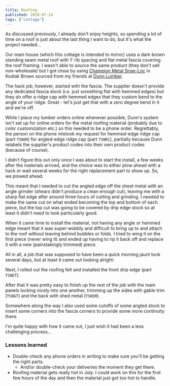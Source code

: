 ```yaml
---
title: Roofing
published: 2018-07-24
tags: ["cottage"]
---
```


As discussed previously, I already don't enjoy heights, so spending a lot of time on a roof is just about the last thing I want to do, but it's what the project needed...

Our main house (which this cottage is intended to mirror) uses a dark brown standing seam metal roof with 1' rib spacing and flat metal fascia covering the roof framing.
I wasn't able to source the same product (they don't sell non-wholesale) but I got close by using [Champion Metal Snap-Loc](https://championmetal.com/residential/snap-loc/)
in Kodiak Brown sourced from my friends at [Dunn Lumber](http://www.dunnlumber.com/).

The hack job, however, started with the fascia. The supplier doesn't provide any dedicated fascia stock (i.e. just something flat with hemmed edges) but they _do_ offer
a ridge cap with hemmed edges that they custom bend to the angle of your ridge. Great - let's just get that with a zero degree bend in it and we're off.

While I place my lumber orders online whenever possible, Dunn's system isn't set up for online orders for the metal roofing material (probably due to color customization etc.)
so this needed to be a phone order. Regrettably, the person on the phone mistook my request for hemmed-edge ridge cap (part `TSNOR`) for angled-edge ridge cap (part `TSNRC`),
partially because Dunn relabels the supplier's product codes into their own product codes (because of course).

I didn't figure this out only once I was about to start the install, a few weeks after the materials arrived, and the choice was to either plow ahead with a hack
or wait several weeks for the right replacement part to show up. So, we plowed ahead.

This meant that I needed to cut the angled edge off the sheet metal with an angle grinder (shears didn't produce a clean enough cut), leaving me with a sharp flat edge
after around three hours of cutting and grinding. I needed to make the same cut on what ended becoming the top and bottom of each piece, but the top cut was going to be
covered by drip edge stock so at least it didn't need to look particularly good.

When it came time to install the material, not having any angle or hemmed edge meant that it was super-wobbly and difficult to bring up to
and attach to the roof without leaving behind bubbles or folds. I tried to wing it on the first piece (never wing it) and ended up having to rip it back off
and replace it with a new (painstakingly trimmed) piece.

All in all, a job that was supposed to have been a quick morning jaunt took several days, but at least it came out looking alright:

<?# SimpleFigure src="images/IMG_20180719_162052.jpg" caption="Fascia install" /?>

Next, I rolled out the roofing felt and installed the front drip edge (part `TSNET`):

<?# SimpleFigure src="images/IMG_20180722_133153.jpg" caption="Roofing felt and drip edge" /?>

After that it was pretty easy to finish up the rest of the job with the main panels locking nicely into one another, trimming up the sides with gable trim (`TSNGT`)
and the back with shed metal (`TSNSM`).

<?# SimpleFigure src="images/IMG_20180724_095757.jpg" caption="Finished roof, from above" /?>
<?# SimpleFigure src="images/IMG_20180724_100008.jpg" caption="Finished roof, from below" /?>

Somewhere along the way I also used some cutoffs of some angled stock to insert some corners into the fascia corners to provide some more continuity there.

I'm quite happy with how it came out, I just wish it had been a less challenging process...

### Lessons learned

- Double-check any phone orders in writing to make sure you'll be getting the right parts.
  - And/or double-check your deliveries the moment they get there.
- Roofing material gets really hot in July. I could work on this for the first few hours of the day and then the material just got too hot to handle.
